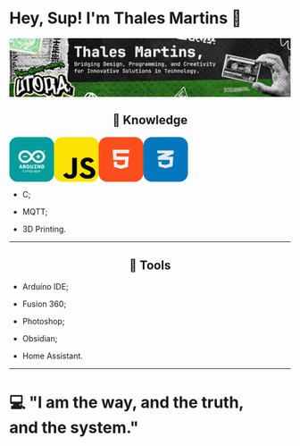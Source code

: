 # Hey, Sup! I'm Thales Martins 👋
<p align="center">
     <img src="assets/banner.png"
          alt="HomePage Banner"
          style="display:block; margin-left: auto; margin-right: auto;" />
</p>

<h2 align="center">🤔 Knowledge</h2>

<div align="center">
  <div style="display: flex; align-items: flex-start;">
       <img src="https://raw.githubusercontent.com/thalesgmartins/icons/main/languages/arduino-language.svg" alt="Arduino Language" style="width: 80px;">
       <img src="https://raw.githubusercontent.com/thalesgmartins/icons/main/languages/java-script.svg" alt="Java Script" style="width: 80px;">
       <img src="https://raw.githubusercontent.com/thalesgmartins/icons/main/languages/html.svg" alt="HTML 5" style="width: 80px;">
       <img src="https://raw.githubusercontent.com/thalesgmartins/icons/main/languages/css.svg" alt="CSS 3" style="width: 80px;">
  </div>
</div>

- C;

- MQTT;

- 3D Printing.

---

<h2 align="center">🧰 Tools</h2>

- Arduíno IDE;

- Fusion 360;

- Photoshop;

- Obsidian;

- Home Assistant.

---

# 💻 "I am the way, and the truth, and the system."
